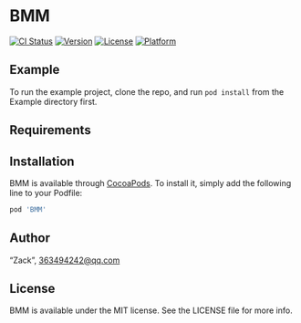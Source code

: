 # BMM

[![CI Status](https://img.shields.io/travis/“Zack”/BMM.svg?style=flat)](https://travis-ci.org/“Zack”/BMM)
[![Version](https://img.shields.io/cocoapods/v/BMM.svg?style=flat)](https://cocoapods.org/pods/BMM)
[![License](https://img.shields.io/cocoapods/l/BMM.svg?style=flat)](https://cocoapods.org/pods/BMM)
[![Platform](https://img.shields.io/cocoapods/p/BMM.svg?style=flat)](https://cocoapods.org/pods/BMM)

## Example

To run the example project, clone the repo, and run `pod install` from the Example directory first.

## Requirements

## Installation

BMM is available through [CocoaPods](https://cocoapods.org). To install
it, simply add the following line to your Podfile:

```ruby
pod 'BMM'
```

## Author

“Zack”, 363494242@qq.com

## License

BMM is available under the MIT license. See the LICENSE file for more info.
